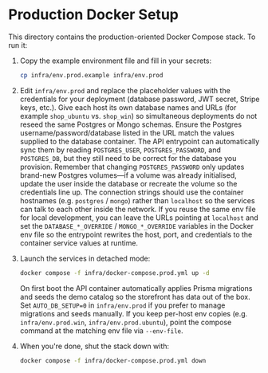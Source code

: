 # Production Docker Setup

This directory contains the production-oriented Docker Compose stack. To run it:

1. Copy the example environment file and fill in your secrets:
   ```bash
   cp infra/env.prod.example infra/env.prod
   ```
2. Edit `infra/env.prod` and replace the placeholder values with the credentials for your deployment (database password, JWT secret, Stripe keys, etc.).
   Give each host its own database names and URLs (for example `shop_ubuntu` vs. `shop_win`) so simultaneous deployments do not reseed the same Postgres or Mongo schemas.
   Ensure the Postgres username/password/database listed in the URL match the values supplied to the database container.
   The API entrypoint can automatically sync them by reading `POSTGRES_USER`, `POSTGRES_PASSWORD`, and `POSTGRES_DB`, but they still need to be correct for the database you provision.
   Remember that changing `POSTGRES_PASSWORD` only updates brand-new Postgres volumes—if a volume was already initialised, update the user inside the database or
   recreate the volume so the credentials line up. The connection strings should use the container hostnames (e.g. `postgres` / `mongo`) rather than `localhost`
   so the services can talk to each other inside the network. If you reuse the same env file for local development, you can leave the URLs pointing at `localhost`
   and set the `DATABASE_*_OVERRIDE` / `MONGO_*_OVERRIDE` variables in the Docker env file so the entrypoint rewrites the host, port, and credentials to the container service values at runtime.


3. Launch the services in detached mode:
   ```bash
   docker compose -f infra/docker-compose.prod.yml up -d
   ```
   On first boot the API container automatically applies Prisma migrations and seeds the demo catalog so the storefront has data
   out of the box. Set `AUTO_DB_SETUP=0` in `infra/env.prod` if you prefer to manage migrations and seeds manually. If you keep
   per-host env copies (e.g. `infra/env.prod.win`, `infra/env.prod.ubuntu`), point the compose command at the matching env file via `--env-file`.
4. When you're done, shut the stack down with:
   ```bash
   docker compose -f infra/docker-compose.prod.yml down
   ```
